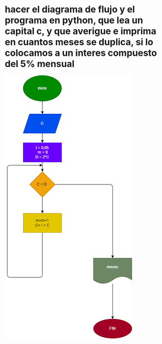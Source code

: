 # hacer el diagrama de flujo y el programa en python, que lea un capital c, y que averigue e imprima en cuantos meses se duplica, si lo colocamos a un interes compuesto del 5% mensual

![diagrama de flujo](diagrama.png)